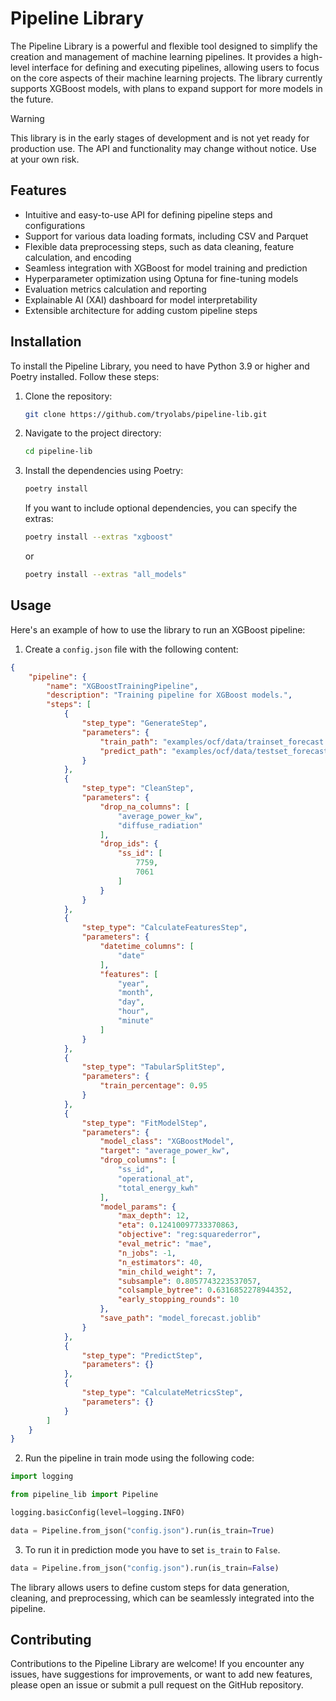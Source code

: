# Pipeline Library

The Pipeline Library is a powerful and flexible tool designed to simplify the creation and management of machine learning pipelines. It provides a high-level interface for defining and executing pipelines, allowing users to focus on the core aspects of their machine learning projects. The library currently supports XGBoost models, with plans to expand support for more models in the future.

> [!WARNING]
> This library is in the early stages of development and is not yet ready for production use. The API and functionality may change without notice. Use at your own risk.

## Features

* Intuitive and easy-to-use API for defining pipeline steps and configurations
* Support for various data loading formats, including CSV and Parquet
* Flexible data preprocessing steps, such as data cleaning, feature calculation, and encoding
* Seamless integration with XGBoost for model training and prediction
* Hyperparameter optimization using Optuna for fine-tuning models
* Evaluation metrics calculation and reporting
* Explainable AI (XAI) dashboard for model interpretability
* Extensible architecture for adding custom pipeline steps

## Installation

To install the Pipeline Library, you need to have Python 3.9 or higher and Poetry installed. Follow these steps:

1. Clone the repository:

   ```bash
   git clone https://github.com/tryolabs/pipeline-lib.git
   ```

2. Navigate to the project directory:

    ```bash
    cd pipeline-lib
    ```

3. Install the dependencies using Poetry:

    ```bash
    poetry install
    ```

    If you want to include optional dependencies, you can specify the extras:

    ```bash
    poetry install --extras "xgboost"
    ```

    or

    ```bash
    poetry install --extras "all_models"
    ```

## Usage

Here's an example of how to use the library to run an XGBoost pipeline:

1. Create a `config.json` file with the following content:


```json
{
    "pipeline": {
        "name": "XGBoostTrainingPipeline",
        "description": "Training pipeline for XGBoost models.",
        "steps": [
            {
                "step_type": "GenerateStep",
                "parameters": {
                    "train_path": "examples/ocf/data/trainset_forecast.parquet",
                    "predict_path": "examples/ocf/data/testset_forecast.parquet"
                }
            },
            {
                "step_type": "CleanStep",
                "parameters": {
                    "drop_na_columns": [
                        "average_power_kw",
                        "diffuse_radiation"
                    ],
                    "drop_ids": {
                        "ss_id": [
                            7759,
                            7061
                        ]
                    }
                }
            },
            {
                "step_type": "CalculateFeaturesStep",
                "parameters": {
                    "datetime_columns": [
                        "date"
                    ],
                    "features": [
                        "year",
                        "month",
                        "day",
                        "hour",
                        "minute"
                    ]
                }
            },
            {
                "step_type": "TabularSplitStep",
                "parameters": {
                    "train_percentage": 0.95
                }
            },
            {
                "step_type": "FitModelStep",
                "parameters": {
                    "model_class": "XGBoostModel",
                    "target": "average_power_kw",
                    "drop_columns": [
                        "ss_id",
                        "operational_at",
                        "total_energy_kwh"
                    ],
                    "model_params": {
                        "max_depth": 12,
                        "eta": 0.12410097733370863,
                        "objective": "reg:squarederror",
                        "eval_metric": "mae",
                        "n_jobs": -1,
                        "n_estimators": 40,
                        "min_child_weight": 7,
                        "subsample": 0.8057743223537057,
                        "colsample_bytree": 0.6316852278944352,
                        "early_stopping_rounds": 10
                    },
                    "save_path": "model_forecast.joblib"
                }
            },
            {
                "step_type": "PredictStep",
                "parameters": {}
            },
            {
                "step_type": "CalculateMetricsStep",
                "parameters": {}
            }
        ]
    }
}
```

2. Run the pipeline in train mode using the following code:

```python
import logging

from pipeline_lib import Pipeline

logging.basicConfig(level=logging.INFO)

data = Pipeline.from_json("config.json").run(is_train=True)
```

3. To run it in prediction mode you have to set `is_train` to `False`.

```python
data = Pipeline.from_json("config.json").run(is_train=False)
```

The library allows users to define custom steps for data generation, cleaning, and preprocessing, which can be seamlessly integrated into the pipeline.

## Contributing
Contributions to the Pipeline Library are welcome! If you encounter any issues, have suggestions for improvements, or want to add new features, please open an issue or submit a pull request on the GitHub repository.
